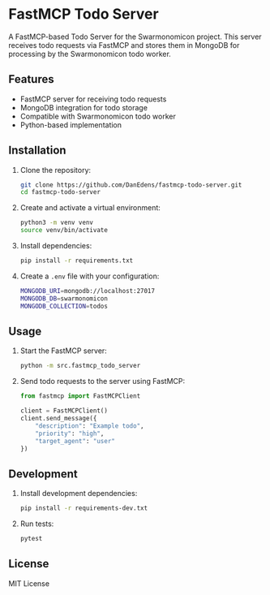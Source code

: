 # FastMCP Todo Server

A FastMCP-based Todo Server for the Swarmonomicon project. This server receives todo requests via FastMCP and stores them in MongoDB for processing by the Swarmonomicon todo worker.

## Features

- FastMCP server for receiving todo requests
- MongoDB integration for todo storage
- Compatible with Swarmonomicon todo worker
- Python-based implementation

## Installation

1. Clone the repository:
   ```bash
   git clone https://github.com/DanEdens/fastmcp-todo-server.git
   cd fastmcp-todo-server
   ```

2. Create and activate a virtual environment:
   ```bash
   python3 -m venv venv
   source venv/bin/activate
   ```

3. Install dependencies:
   ```bash
   pip install -r requirements.txt
   ```

4. Create a `.env` file with your configuration:
   ```bash
   MONGODB_URI=mongodb://localhost:27017
   MONGODB_DB=swarmonomicon
   MONGODB_COLLECTION=todos
   ```

## Usage

1. Start the FastMCP server:
   ```bash
   python -m src.fastmcp_todo_server
   ```

2. Send todo requests to the server using FastMCP:
   ```python
   from fastmcp import FastMCPClient
   
   client = FastMCPClient()
   client.send_message({
       "description": "Example todo",
       "priority": "high",
       "target_agent": "user"
   })
   ```

## Development

1. Install development dependencies:
   ```bash
   pip install -r requirements-dev.txt
   ```

2. Run tests:
   ```bash
   pytest
   ```

## License

MIT License
